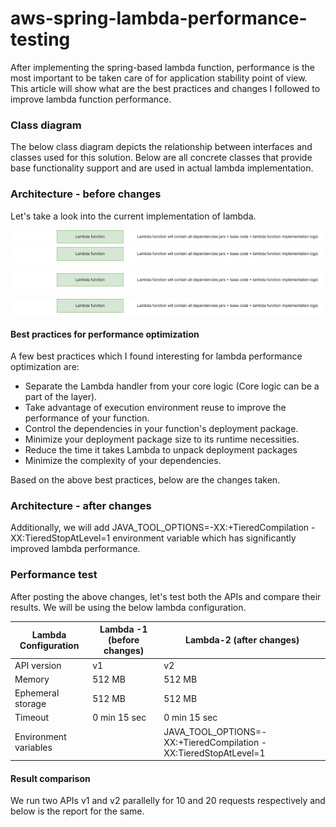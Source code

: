 # aws-spring-lambda-performance-testing
After implementing the spring-based lambda function, performance is the most important to be taken care of for application stability point of view. This article will show what are the best practices and changes I followed to improve lambda function performance.

### Class diagram
The below class diagram depicts the relationship between interfaces and classes used for this solution. Below are all concrete classes that provide base functionality support and are used in actual lambda implementation.

### Architecture - before changes
Let's take a look into the current implementation of lambda.

![alt text](before_changes.jpg?raw=true)
![plot](doc/Before_Changes.jpg?raw=true "Title")

<img src="before_changes.jpg" />

![GitHub Logo](before_changes.jpg)

#### Best practices for performance optimization
A few best practices which I found interesting for lambda performance optimization are:
- Separate the Lambda handler from your core logic (Core logic can be a part of the layer).
- Take advantage of execution environment reuse to improve the performance of your function.
- Control the dependencies in your function's deployment package.
- Minimize your deployment package size to its runtime necessities.
- Reduce the time it takes Lambda to unpack deployment packages
- Minimize the complexity of your dependencies.

Based on the above best practices, below are the changes taken.

### Architecture - after changes

Additionally, we will add JAVA_TOOL_OPTIONS=-XX:+TieredCompilation -XX:TieredStopAtLevel=1 environment variable which has significantly improved lambda performance.

### Performance test

After posting the above changes, let's test both the APIs and compare their results. We will be using the below lambda configuration.

| Lambda Configuration | Lambda -1 (before changes) | Lambda-2 (after changes) |
| ------ | ------ | ------ |
| API version | v1 | v2 |
| Memory  | 512 MB | 512 MB |
| Ephemeral storage | 512 MB | 512 MB |
| Timeout | 0 min 15 sec | 0 min 15 sec |
| Environment variables |  | JAVA_TOOL_OPTIONS=-XX:+TieredCompilation -XX:TieredStopAtLevel=1 |

#### Result comparison

We run two APIs v1 and v2 parallelly for 10 and 20 requests respectively and below is the report for the same.



